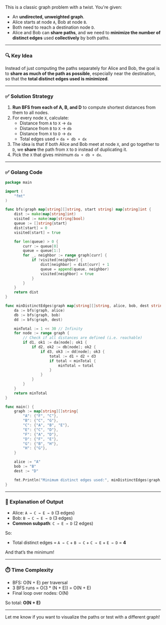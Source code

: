 This is a classic graph problem with a twist. You're given:

- An **undirected, unweighted graph**.
- Alice starts at node `A`, Bob at node `B`.
- Both need to reach a destination node `D`.
- Alice and Bob can **share paths**, and we need to **minimize the number of distinct edges** used **collectively** by both paths.

---

### 🔍 Key Idea

Instead of just computing the paths separately for Alice and Bob, the goal is to **share as much of the path as possible**, especially near the destination, so that the **total distinct edges used is minimized**.

---

### ✅ Solution Strategy

1. **Run BFS from each of A, B, and D** to compute shortest distances from them to all nodes.
2. For every node `X`, calculate:
   - Distance from `A` to `X` → `da`
   - Distance from `B` to `X` → `db`
   - Distance from `X` to `D` → `dx`
   - Total edges used = `da + db + dx`
3. The idea is that if both Alice and Bob meet at node `X`, and go together to `D`, we **share** the path from `X` to `D` instead of duplicating it.
4. Pick the `X` that gives minimum `da + db + dx`.

---

### ✅ Golang Code

```go
package main

import (
	"fmt"
)

func bfs(graph map[string][]string, start string) map[string]int {
	dist := make(map[string]int)
	visited := make(map[string]bool)
	queue := []string{start}
	dist[start] = 0
	visited[start] = true

	for len(queue) > 0 {
		curr := queue[0]
		queue = queue[1:]
		for _, neighbor := range graph[curr] {
			if !visited[neighbor] {
				dist[neighbor] = dist[curr] + 1
				queue = append(queue, neighbor)
				visited[neighbor] = true
			}
		}
	}
	return dist
}

func minDistinctEdges(graph map[string][]string, alice, bob, dest string) int {
	da := bfs(graph, alice)
	db := bfs(graph, bob)
	dd := bfs(graph, dest)

	minTotal := 1 << 30 // Infinity
	for node := range graph {
		// Check if all distances are defined (i.e. reachable)
		if d1, ok1 := da[node]; ok1 {
			if d2, ok2 := db[node]; ok2 {
				if d3, ok3 := dd[node]; ok3 {
					total := d1 + d2 + d3
					if total < minTotal {
						minTotal = total
					}
				}
			}
		}
	}
	return minTotal
}

func main() {
	graph := map[string][]string{
		"A": {"F", "C"},
		"B": {"C", "G"},
		"C": {"A", "B", "E"},
		"E": {"C", "D"},
		"F": {"A", "D"},
		"D": {"F", "E"},
		"G": {"B", "H"},
		"H": {"G"},
	}

	alice := "A"
	bob := "B"
	dest := "D"

	fmt.Println("Minimum distinct edges used:", minDistinctEdges(graph, alice, bob, dest))
}
```

---

### 🧠 Explanation of Output

- Alice: `A → C → E → D` (3 edges)
- Bob:   `B → C → E → D` (3 edges)
- **Common subpath**: `C → E → D` (2 edges)

So:
- Total distinct edges = `A → C` + `B → C` + `C → E` + `E → D` = **4**

And that’s the minimum!

---

### ⏱️ Time Complexity

- BFS: O(N + E) per traversal
- 3 BFS runs = O(3 * (N + E)) = O(N + E)
- Final loop over nodes: O(N)

So total: **O(N + E)**

---

Let me know if you want to visualize the paths or test with a different graph!
